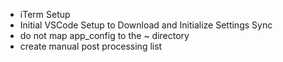 - iTerm Setup
- Initial VSCode Setup to Download and Initialize Settings Sync
- do not map app_config to the ~ directory
- create manual post processing list
